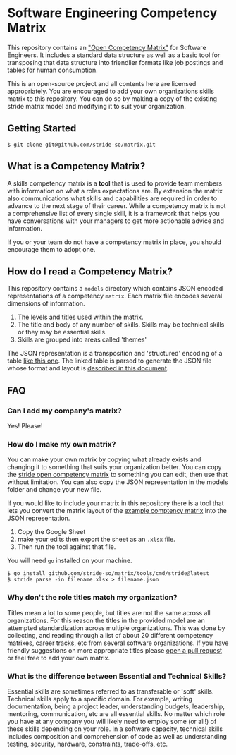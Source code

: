 # Software Engineering Competency Matrix

This repository contains an ["Open Competency Matrix"][2] for Software
Engineers. It includes a standard data structure as well as a basic tool for
transposing that data structure into friendlier formats like job postings and
tables for human consumption.

This is an open-source project and all contents here are licensed appropriately.
You are encouraged to add your own organizations skills matrix to this
repository. You can do so by making a copy of the existing stride matrix model
and modifying it to suit your organization.

## Getting Started

```
$ git clone git@github.com/stride-so/matrix.git
```

## What is a Competency Matrix?

A skills competency matrix is a **tool** that is used to provide team members
with information on what a roles expectations are. By extension the matrix also
communications what skills and capabilities are required in order to advance
to the next stage of their career. While a competency matrix is not a
comprehensive list of every single skill, it is a framework that helps you have
conversations with your managers to get more actionable advice and information. 
 
If you or your team do not have a competency matrix in place, you should
encourage them to adopt one.

## How do I read a Competency Matrix?

This repository contains a `models` directory which contains JSON encoded
representations of a competency `matrix`.  Each matrix file encodes several
dimensions of information.

1. The levels and titles used within the matrix.
2. The title and body of any number of skills. Skills may be technical skills or
they may be essential skills.
3. Skills are grouped into areas called 'themes'

The JSON representation is a transposition and 'structured' encoding of a table
[like this one][2]. The linked table is parsed to generate the JSON file whose
format and layout is [described in this document][4]. 

## FAQ

### Can I add my company's matrix?

Yes! Please!

### How do I make my own matrix?

You can make your own matrix by copying what already exists and changing it
to something that suits your organization better. You can copy the [stride open
competency matrix][4] to something you can edit, then use that without
limitation. You can also copy the JSON representation in the models folder and
change your new file.

If you would like to include your matrix in this repository there is a tool that
lets you convert the matrix layout of the [example comptency matrix][2] into the
JSON representation. 

1. Copy the Google Sheet
2. make your edits then export the sheet as an `.xlsx` file. 
3. Then run the tool against that file. 

You will need `go` installed on your machine.

```shell
$ go install github.com/stride-so/matrix/tools/cmd/stride@latest
$ stride parse -in filename.xlsx > filename.json
```

### Why don't the role titles match my organization?

Titles mean a lot to some people, but titles are not the same across all
organizations. For this reason the titles in the provided model are an attempted
standardization across multiple organizations. This was done by collecting, and
reading through a list of about 20 different competency matrixes, career tracks,
etc from several software organizations. If you have friendly suggestions on
more appropriate titles please [open a pull request][3] or feel free to add your
own matrix.

### What is the difference between Essential and Technical Skills?

Essential skills are sometimes referred to as transferable or 'soft' skills.
Technical skills apply to a specific domain. For example, writing documentation,
being a project leader, understanding budgets, leadership, mentoring,
communication, etc are all essential skills. No matter which role you have at
any company you will likely need to employ some (or all!) of these skills
depending on your role. In a software capacity, technical skills includes
composition and comprehension of code as well as understanding testing,
security, hardware, constraints, trade-offs, etc.

<!--- links --->
[2]: https://docs.google.com/spreadsheets/d/1Qj2FTqKsuHPqnMyDNUFKi-RiiCU77EWuQwVODS4lS18/edit#gid=1772650517
[3]: https://github.com/stride-so/matrix/compare
[4]: ./docs/DESIGN.md
